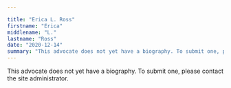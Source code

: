 ```yaml
---

title: "Erica L. Ross"
firstname: "Erica"
middlename: "L."
lastname: "Ross"
date: "2020-12-14"
summary: "This advocate does not yet have a biography. To submit one, please contact the site administrator."
---
```

This advocate does not yet have a biography. To submit one, please contact the site administrator.


